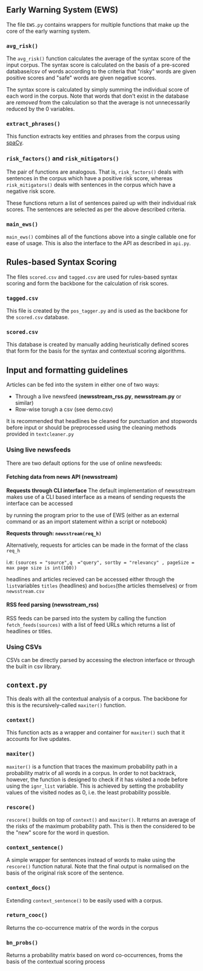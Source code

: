 ## Early Warning System (EWS)
The file `EWS.py` contains wrappers for multiple functions that make up the core of the early warning system.

### `avg_risk()`
The `avg_risk()` function calculates the average of the syntax score of the input corpus. The syntax score is calculated on the basis of a pre-scored database/csv of words according to the criteria that "risky" words are given positive scores and "safe" words are given negative scores.

The syntax score is calculated by simply summing the individual score of each word in the corpus. Note that words that don't exist in the database are _removed_ from the calculation so that the average is not unnecessarily reduced by the 0 variables.

### `extract_phrases()`
This function extracts key entities and phrases from the corpus using [spaCy](https://spacy.io/).

### `risk_factors()` and `risk_mitigators()`
The pair of functions are analogous. That is, `risk_factors()` deals with sentences in the corpus which have a positive risk score, whereas `risk_mitigators()` deals with sentences in the corpus which have a negative risk score.

These functions return a list of sentences paired up with their individual risk scores. The sentences are selected as per the above described criteria.

### `main_ews()`
`main_ews()` combines all of the functions above into a single callable one for ease of usage. This is also the interface to the API as described in `api.py`.

## Rules-based Syntax Scoring
The files `scored.csv` and `tagged.csv` are used for rules-based syntax scoring and form the backbone for the calculation of risk scores.

### `tagged.csv`
This file is created by the `pos_tagger.py` and is used as the backbone for the `scored.csv` database.

### `scored.csv`
This database is created by manually adding heuristically defined scores that form for the basis for the syntax and contextual scoring algorithms.

## Input and formatting guidelines 
Articles can be fed into the system in either one of two ways:
- Through a live newsfeed (**newsstream_rss.py**, **newsstream.py** or similar) 
- Row-wise torugh a csv (see demo.csv)

It is recommended that headlines be cleaned for punctuation and stopwords before input or should be preprocessed using the cleaning methods provided in `textcleaner.py`

### Using live newsfeeds
There are two default options for the use of online newsfeeds:

#### Fetching data from news API (newsstream)

**Requests through CLI interface**
The default implementation of newsstream makes use of a CLI based interface as a means of sending requests the interface can be accessed 

by running the program prior to the use of EWS (either as an external command or as an import statement within a script or notebook) 

**Requests through: `newsstream(req_h)`**

Alternatively, requests for articles can be made in the format of the class `req_h`

i.e: `(sources = "source",q  ="query", sortby = "relevancy" , pageSize = max page size is int(100))`
 
headlines and articles recieved can be accessed either through the `list`variables `titles` (headlines) and `bodies`(the articles themselves) or from `newsstream.csv`

#### RSS feed parsing (newsstream_rss)

RSS feeds can be parsed into the system by calling the function `fetch_feeds(sources)` with a list of feed URLs which returns a list of headlines or titles. 

### Using CSVs 
CSVs can be directly parsed by accessing the electron interface or through the built in csv library. 

## `context.py`
This deals with all the contextual analysis of a corpus. The backbone for this is the recursively-called `maxiter()` function.

### `context()`
This function acts as a wrapper and container for `maxiter()` such that it accounts for live updates. 

### `maxiter()`
`maxiter()` is a function that traces the maximum probability path in a probability matrix of all words in a corpus. In order to not backtrack, however, the function is designed to check if it has visited a node before using the `ignr_list` variable. This is achieved by setting the probability values of the visited nodes as 0, i.e. the least probability possible.

### `rescore()`
`rescore()` builds on top of `context()` and `maxiter()`. It returns an average of the risks of the maximum probability path. This is then the considered to be the "new" score for the word in question.

### `context_sentence()`
A simple wrapper for sentences instead of words to make using the `rescore()` function natural. Note that the final output is normalised on the basis of the original risk score of the sentence.

### `context_docs()`
Extending `context_sentence()` to be easily used with a corpus.

### `return_cooc()`
Returns the co-occurrence matrix of the words in the corpus 

### `bn_probs()`
Returns a probability matrix based on word co-occurrences, froms the basis of the contextual scoring process 
